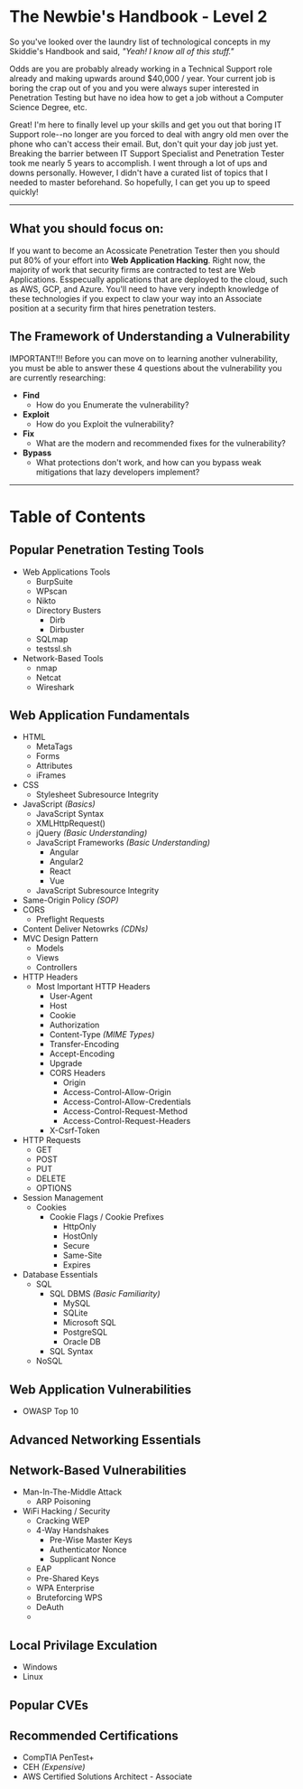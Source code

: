 # The Newbie's Handbook - Level 2
So you've looked over the laundry list of technological concepts in my Skiddie's Handbook and said, _"Yeah! I know all of this stuff."_  

Odds are you are probably already working in a Technical Support role already and making upwards around $40,000 / year.  Your current job is boring the crap out of you and you were always super interested in Penetration Testing but have no idea how to get a job without a Computer Science Degree, etc.

Great!  I'm here to finally level up your skills and get you out that boring IT Support role--no longer are you forced to deal with angry old men over the phone who can't access their email.  But, don't quit your day job just yet.  Breaking the barrier between IT Support Specialist and Penetration Tester took me nearly 5 years to accomplish.  I went through a lot of ups and downs personally.  However, I didn't have a curated list of topics that I needed to master beforehand.  So hopefully, I can get you up to speed quickly!

-------
## What you should focus on:
If you want to become an Acossicate Penetration Tester then you should put 80% of your effort into **Web Application Hacking**.  Right now, the majority of work that security firms are contracted to test are Web Applications.  Esspecually applications that are deployed to the cloud, such as AWS, GCP, and Azure.  You'll need to have very indepth knowledge of these technologies if you expect to claw your way into an Associate position at a security firm that hires penetration testers.

## The Framework of Understanding a Vulnerability
IMPORTANT!!! Before you can move on to learning another vulnerability, you must be able to answer these 4 questions about the vulnerability you are currently researching:
 * **Find**
   * How do you Enumerate the vulnerability?
 * **Exploit**
   * How do you Exploit the vulnerability?
 * **Fix**
   * What are the modern and recommended fixes for the vulnerability?
 * **Bypass**
   * What protections don't work, and how can you bypass weak mitigations that lazy developers implement?
 
 -------
# Table of Contents

## Popular Penetration Testing Tools
 * Web Applications Tools
   * BurpSuite
   * WPscan
   * Nikto
   * Directory Busters
     * Dirb
     * Dirbuster
   * SQLmap
   * testssl.sh
 * Network-Based Tools
   * nmap
   * Netcat
   * Wireshark
   

## Web Application Fundamentals
  * HTML
    * MetaTags
    * Forms
    * Attributes
    * iFrames
  * CSS
    * Stylesheet Subresource Integrity
  * JavaScript _(Basics)_
    * JavaScript Syntax
    * XMLHttpRequest()
    * jQuery _(Basic Understanding)_
    * JavaScript Frameworks _(Basic Understanding)_
      * Angular
      * Angular2
      * React
      * Vue
    * JavaScript Subresource Integrity
  * Same-Origin Policy _(SOP)_
  * CORS
    * Preflight Requests
  * Content Deliver Netowrks _(CDNs)_
  * MVC Design Pattern
    * Models
    * Views
    * Controllers
  * HTTP Headers
    * Most Important HTTP Headers
      * User-Agent
      * Host
      * Cookie
      * Authorization
      * Content-Type _(MIME Types)_
      * Transfer-Encoding
      * Accept-Encoding
      * Upgrade
      * CORS Headers
        * Origin
        * Access-Control-Allow-Origin
        * Access-Control-Allow-Credentials
        * Access-Control-Request-Method
        * Access-Control-Request-Headers
      * X-Csrf-Token
  * HTTP Requests
    * GET
    * POST
    * PUT
    * DELETE
    * OPTIONS
  * Session Management
    * Cookies
      * Cookie Flags / Cookie Prefixes
        * HttpOnly
        * HostOnly
        * Secure
        * Same-Site
        * Expires
   * Database Essentials
     * SQL
       * SQL DBMS _(Basic Familiarity)_
         * MySQL
         * SQLite
         * Microsoft SQL
         * PostgreSQL
         * Oracle DB
       * SQL Syntax
     * NoSQL

## Web Application Vulnerabilities
  * OWASP Top 10


## Advanced Networking Essentials


## Network-Based Vulnerabilities
  * Man-In-The-Middle Attack
    * ARP Poisoning
  * WiFi Hacking / Security
    * Cracking WEP
    * 4-Way Handshakes
      * Pre-Wise Master Keys
      * Authenticator Nonce
      * Supplicant Nonce
    * EAP
    * Pre-Shared Keys
    * WPA Enterprise
    * Bruteforcing WPS
    * DeAuth
    * 

## Local Privilage Exculation
 * Windows
 * Linux


## Popular CVEs


## Recommended Certifications
 * CompTIA PenTest+
 * CEH _(Expensive)_
 * AWS Certified Solutions Architect - Associate
